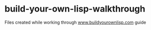 # build-your-own-lisp-walkthrough
Files created while working through www.buildyourownlisp.com guide
